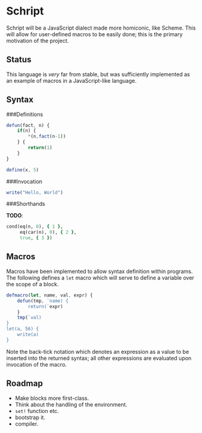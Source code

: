 Schript
=======
Schript will be a JavaScript dialect made more homiconic, like Scheme. This will allow for user-defined macros to be easily done; this is the primary motivation of the project.

Status
------
This language is *very* far from stable, but was sufficiently implemented as an example of macros in a JavaScript-like language.

Syntax
------
###Definitions

```javascript
defun(fact, n) {
	if(n) {
		*(n,fact(n-1))
	} {
		return(1)
	}
}
```

```javascript
define(x, 5)
```

###Invocation

```javascript
write("Hello, World")
```

###Shorthands

__TODO__:

```ruby
cond(eq(n, 0), { 1 },
     eq(car(n), 0), { 2 },
     true, { 3 })
```

Macros
------
Macros have been implemented to allow syntax definition within programs. The following defines a `let` macro which will serve to define a variable over the scope of a block.

```javascript
defmacro(let, name, val, expr) {
	defun(tmp, `name) {
		return(`expr)
	}
	tmp(`val)
}
let(a, 56) {
	write(a)
}
```

Note the back-tick notation which denotes an expression as a value to be inserted into the returned syntax; all other expressions are evaluated upon invocation of the macro.

Roadmap
-------
- Make blocks more first-class.
- Think about the handling of the environment.
- `set!` function etc.
- bootstrap it.
- compiler.